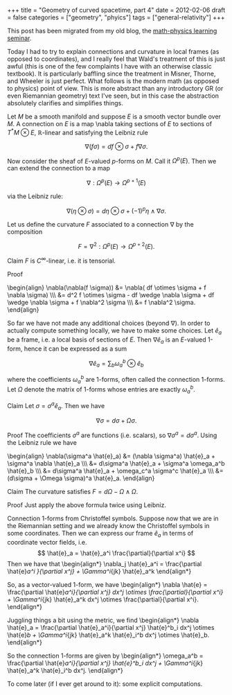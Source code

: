 +++
title = "Geometry of curved spacetime, part 4"
date = 2012-02-06
draft = false
categories = ["geometry", "phyics"]
tags = ["general-relativity"]
+++

This post has been migrated from my old blog, the [math-physics learning seminar](https://mathphysseminar.blogspot.com/).


Today I had to try to explain connections and curvature in local frames (as opposed to coordinates), and I really feel that Wald's treatment of this is just awful (this is one of the few complaints I have with an otherwise classic textbook). It is particularly baffling since the treatment in Misner, Thorne, and Wheeler is just perfect. What follows is the modern math (as opposed to physics) point of view. This is more abstract than any introductory GR (or even Riemannian geometry) text I've seen, but in this case the abstraction absolutely clarifies and simplifies things.


Let $M$ be a smooth manifold and suppose $E$ is a smooth vector bundle over $M$. A connection on $E$ is a map \nabla taking sections of $E$ to sections of $T^\ast M \otimes E$, $\mathbb{R}$-linear and satisfying the Leibniz rule

$$ \nabla(f\sigma) = df \otimes \sigma + f \nabla \sigma. $$


Now consider the sheaf of $E$-valued $p$-forms on $M$. Call it $\Omega^p(E)$. Then we can extend the connection to a map

$$ \nabla: \Omega^p(E) \to \Omega^{p+1}(E) $$

via the Leibniz rule:

$$ \nabla(\eta \otimes \sigma) = d\eta \otimes \sigma + (-1)^p \eta \wedge \nabla \sigma. $$

Let us define the curvature $F$ associated to a connection $\nabla$ by the composition

$$ F = \nabla^2: \Omega^p(E) \to \Omega^{p+2}(E). $$


Claim $F$ is $C^\infty$-linear, i.e. it is tensorial.


Proof

\\begin{align}
\nabla(\nabla(f \sigma)) &= \nabla( df \otimes \sigma + f \nabla \sigma) \\\\\\
&= d^2 f \otimes \sigma - df \wedge \nabla \sigma + df \wedge \nabla \sigma + f \nabla^2 \sigma \\\\\\
&= f \nabla^2 \sigma.
\\end{align}


So far we have not made any additional choices (beyond $\nabla$). In order to
actually compute something locally, we have to make some choices. Let
$\hat{e}_a$ be a frame, i.e. a local basis of sections of $E$. Then
$\nabla \hat{e}_a$ is an $E$-valued 1-form, hence it can be expressed as a sum

$$ \nabla \hat{e}_a = \sum_b \omega_a^b \otimes \hat{e}_b $$

where the coefficients $\omega_a^b$ are 1-forms, often called the connection
1-forms. Let $\Omega$ denote the matrix of 1-forms whose entries are exactly
$\omega_a^b$.


Claim Let $\sigma = \sigma^a \hat{e}_a$. Then we have

$$ \nabla \sigma = d\sigma + \Omega \sigma. $$


Proof The coefficients $\sigma^a$ are functions (i.e. scalars), so
$\nabla \sigma^a = d\sigma^a$. Using the Leibniz rule we have

\\begin{align}
\nabla(\sigma^a \hat{e}_a) &= (\nabla \sigma^a) \hat{e}_a + \sigma^a \nabla \hat{e}_a \\\\\\
&= d\sigma^a \hat{e}_a + \sigma^a \omega_a^b \hat{e}_b \\\\\\
&= d\sigma^a \hat{e}_a + \omega_c^a \sigma^c \hat{e}_a \\\\\\
&= (d\sigma + \Omega \sigma)^a \hat{e}_a.
\\end{align}


Claim The curvature satisfies $F = d\Omega - \Omega \wedge \Omega$.


Proof Just apply the above formula twice using Leibniz.


Connection 1-forms from Christoffel symbols. Suppose now that we are in the
Riemannian setting and we already know the Christoffel symbols in some
coordinates. Then we can express our frame $\hat{e}_a$ in terms of coordinate
vector fields, i.e.
$$ \hat{e}_a = \hat{e}_a^i \frac{\partial}{\partial x^i} $$
Then we have that
\\begin{align*}
\nabla_j \hat{e}_a^i = \frac{\partial \hat{e}_a^i }{\partial x^j} + \Gamma^i_{jk} \hat{e}_a^k
\\end{align*}

So, as a vector-valued 1-form, we have
\\begin{align*}
\nabla \hat{e} = \frac{\partial \hat{e}_a^i}{\partial x^j} dx^j \otimes \frac{\partial}{\partial x^i} + \Gamma^i_{jk} \hat{e}_a^k dx^j \otimes \frac{\partial}{\partial x^i}.
\\end{align*}

Juggling things a bit using the metric, we find
\\begin{align*}
\nabla \hat{e}_a = \frac{\partial \hat{e}_a^i}{\partial x^j} \hat{e}^b_i dx^j \otimes \hat{e}_b + \Gamma^i_{jk} \hat{e}_a^k \hat{e}_i^b dx^j \otimes \hat{e}_b.
\\end{align*}

So the connection 1-forms are given by
\\begin{align*}
\omega_a^b = \frac{\partial \hat{e}_a^i}{\partial x^j} \hat{e}^b_i dx^j + \Gamma^i_{jk} \hat{e}_a^k \hat{e}_i^b dx^j.
\\end{align*}


To come later (if I ever get around to it): some explicit computations.